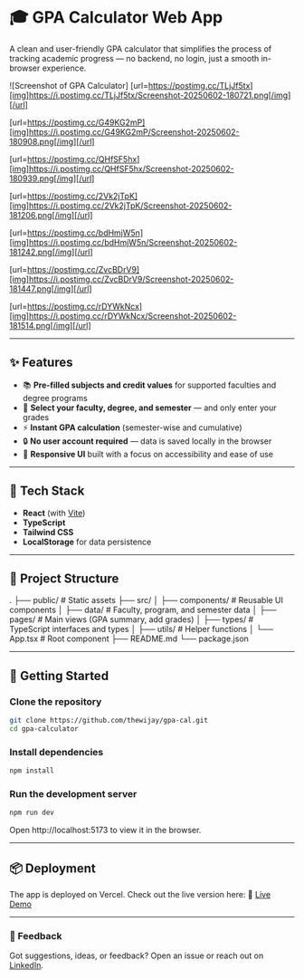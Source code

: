 # 🎓 GPA Calculator Web App

A clean and user-friendly GPA calculator that simplifies the process of tracking academic progress — no backend, no login, just a smooth in-browser experience.

![Screenshot of GPA Calculator]
[url=https://postimg.cc/TLjJf5tx][img]https://i.postimg.cc/TLjJf5tx/Screenshot-20250602-180721.png[/img][/url]

[url=https://postimg.cc/G49KG2mP][img]https://i.postimg.cc/G49KG2mP/Screenshot-20250602-180908.png[/img][/url]

[url=https://postimg.cc/QHfSF5hx][img]https://i.postimg.cc/QHfSF5hx/Screenshot-20250602-180939.png[/img][/url]

[url=https://postimg.cc/2Vk2jTpK][img]https://i.postimg.cc/2Vk2jTpK/Screenshot-20250602-181206.png[/img][/url]

[url=https://postimg.cc/bdHmjW5n][img]https://i.postimg.cc/bdHmjW5n/Screenshot-20250602-181242.png[/img][/url]

[url=https://postimg.cc/ZvcBDrV9][img]https://i.postimg.cc/ZvcBDrV9/Screenshot-20250602-181447.png[/img][/url]

[url=https://postimg.cc/rDYWkNcx][img]https://i.postimg.cc/rDYWkNcx/Screenshot-20250602-181514.png[/img][/url]


---

## ✨ Features

- 📚 **Pre-filled subjects and credit values** for supported faculties and degree programs
- 🎯 **Select your faculty, degree, and semester** — and only enter your grades
- ⚡ **Instant GPA calculation** (semester-wise and cumulative)
- 🔒 **No user account required** — data is saved locally in the browser
- 📱 **Responsive UI** built with a focus on accessibility and ease of use

---

## 🔧 Tech Stack

- **React** (with [Vite](https://vitejs.dev/))  
- **TypeScript**  
- **Tailwind CSS**  
- **LocalStorage** for data persistence

---

## 📂 Project Structure
.
├── public/                 # Static assets
├── src/
│   ├── components/         # Reusable UI components
│   ├── data/               # Faculty, program, and semester data
│   ├── pages/              # Main views (GPA summary, add grades)
│   ├── types/              # TypeScript interfaces and types
│   ├── utils/              # Helper functions
│   └── App.tsx             # Root component
├── README.md
└── package.json

---

## 🚀 Getting Started

### Clone the repository

```bash
git clone https://github.com/thewijay/gpa-cal.git
cd gpa-calculator
```

### Install dependencies

```bash
npm install
```

### Run the development server

```bash
npm run dev
```

Open http://localhost:5173 to view it in the browser.

---

## 📦 Deployment

The app is deployed on Vercel. Check out the live version here:
🔗 [Live Demo](https://gpacalsusl.vercel.app/)

---

### 💬 Feedback

Got suggestions, ideas, or feedback? Open an issue or reach out on [LinkedIn](https://www.linkedin.com/in/pubudu-wijesundara/).